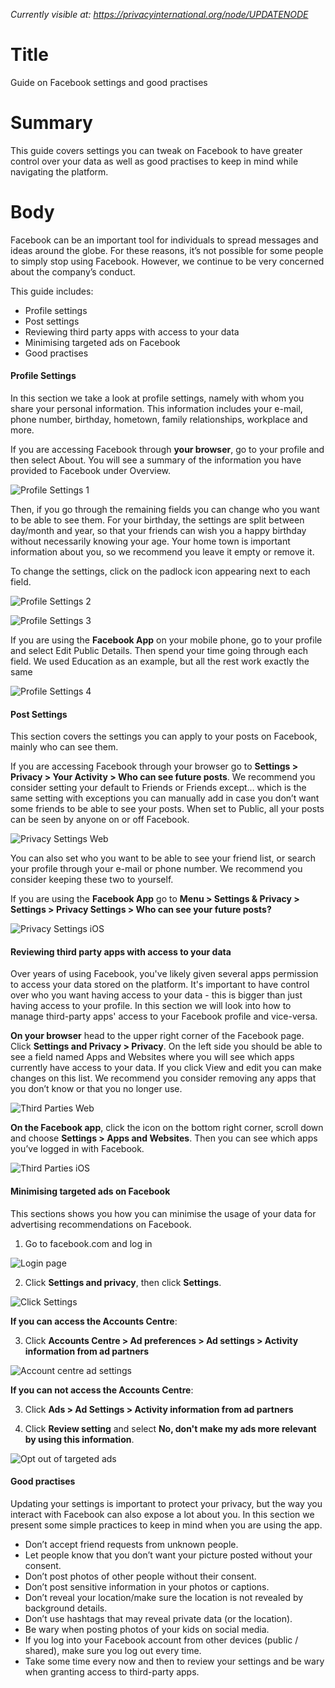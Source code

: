 *Currently visible at: https://privacyinternational.org/node/UPDATENODE*

# Title
Guide on Facebook settings and good practises

# Summary
This guide covers settings you can tweak on Facebook to have greater control over your data as well as good practises to keep in mind while navigating the platform.

# Body

Facebook can be an important tool for individuals to spread messages and ideas around the globe. For these reasons, it’s not possible for some people to simply stop using Facebook. However, we continue to be very concerned about the company’s conduct.

This guide includes:
* Profile settings
* Post settings
* Reviewing third party apps with access to your data
* Minimising targeted ads on Facebook
* Good practises

#### Profile Settings

In this section we take a look at profile settings, namely with whom you share your personal information. This information includes your e-mail, phone number, birthday, hometown, family relationships, workplace and more.

If you are accessing Facebook through **your browser**, go to your profile and then select About. You will see a summary of the information you have provided to Facebook under Overview.

![Profile Settings 1](../../images/Facebook/fb-profile-1.png?raw=true)

Then, if you go through the remaining fields you can change who you want to be able to see them. For your birthday, the settings are split between day/month and year, so that your friends can wish you a happy birthday without necessarily knowing your age. Your home town is important information about you, so we recommend you leave it empty or remove it.

To change the settings, click on the padlock icon appearing next to each field.

![Profile Settings 2](../../images/Facebook/fb-profile-2.png?raw=true)

![Profile Settings 3](../../images/Facebook/fb-profile-3.png?raw=true)

If you are using the **Facebook App** on your mobile phone, go to your profile and select Edit Public Details. Then spend your time going through each field. We used Education as an example, but all the rest work exactly the same

![Profile Settings 4](../../images/Facebook/fb-profile-4.gif?raw=true)

#### Post Settings

This section covers the settings you can apply to your posts on Facebook, mainly who can see them.

If you are accessing Facebook through your browser go to **Settings > Privacy > Your Activity > Who can see future posts**. We recommend you consider setting your default to Friends or Friends except… which is the same setting with exceptions you can manually add in case you don’t want some friends to be able to see your posts. When set to Public, all your posts can be seen by anyone on or off Facebook.

![Privacy Settings Web](../../images/Facebook/fb-post-1.png?raw=true)

You can also set who you want to be able to see your friend list, or search your profile through your e-mail or phone number. We recommend you consider keeping these two to yourself.

If you are using the **Facebook App** go to **Menu > Settings & Privacy > Settings > Privacy Settings > Who can see your future posts?**

![Privacy Settings iOS](../../images/Facebook/fb-post-2.PNG?raw=true)

#### Reviewing third party apps with access to your data

Over years of using Facebook, you've likely given several apps permission to access your data stored on the platform. It's important to have control over who you want having access to your data - this is bigger than just having access to your profile. In this section we will look into how to manage third-party apps' access to your Facebook profile and vice-versa.

**On your browser** head to the upper right corner of the Facebook page. Click **Settings and Privacy > Privacy**. On the left side you should be able to see a field named Apps and Websites where you will see which apps currently have access to your data. If you click View and edit you can make changes on this list. We recommend you consider removing any apps that you don’t know or that you no longer use. 

![Third Parties Web](../../images/Facebook/fb-party-1.png?raw=true)

**On the Facebook app**, click the icon on the bottom right corner, scroll down and choose **Settings > Apps and Websites**. Then you can see which apps you’ve logged in with Facebook.


![Third Parties iOS](../../images/Facebook/fb-party-2.PNG?raw=true)

#### Minimising targeted ads on Facebook

This sections shows you how you can minimise the usage of your data for advertising recommendations on Facebook.

1. Go to facebook.com and log in

![Login page](../../images/Facebook/fb-targeted-ads-1.png?raw=true)

2. Click **Settings and privacy**, then click **Settings**.

![Click Settings](../../images/Facebook/fb-targeted-ads-2.png?raw=true)

**If you can access the Accounts Centre**:

3. Click **Accounts Centre > Ad preferences > Ad settings > Activity information from ad partners**

![Account centre ad settings](../../images/Facebook/fb-account-center-ads.png?raw=true)

**If you can not access the Accounts Centre**:

3. Click **Ads > Ad Settings > Activity information from ad partners**

4. Click **Review setting** and select **No, don't make my ads more relevant by using this information**.

![Opt out of targeted ads](../../images/Facebook/fb-account-center-opt-out-ads.png?raw=true)

#### Good practises

Updating your settings is important to protect your privacy, but the way you interact with Facebook can also expose a lot about you. In this section we present some simple practices to keep in mind when you are using the app.

* Don’t accept friend requests from unknown people.
* Let people know that you don’t want your picture posted without your consent.
* Don’t post photos of other people without their consent.
* Don’t post sensitive information in your photos or captions.
* Don’t reveal your location/make sure the location is not revealed by background details.
* Don’t use hashtags that may reveal private data (or the location).
* Be wary when posting photos of your kids on social media.
* If you log into your Facebook account from other devices (public / shared), make sure you log out every time.
* Take some time every now and then to review your settings and be wary when granting access to third-party apps.



